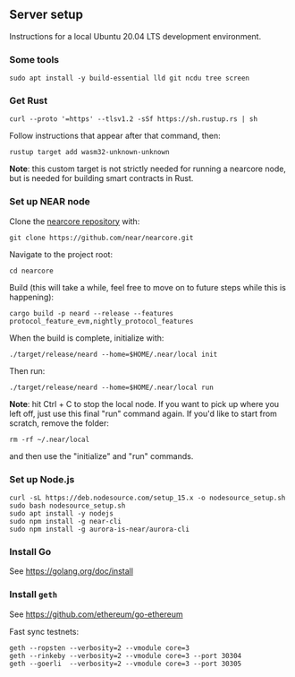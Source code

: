## Server setup

Instructions for a local Ubuntu 20.04 LTS development environment.

### Some tools

    sudo apt install -y build-essential lld git ncdu tree screen

### Get Rust

    curl --proto '=https' --tlsv1.2 -sSf https://sh.rustup.rs | sh

Follow instructions that appear after that command, then:

    rustup target add wasm32-unknown-unknown

**Note**: this custom target is not strictly needed for running a
nearcore node, but is needed for building smart contracts in Rust.

### Set up NEAR node

Clone the [nearcore repository](https://github.com/near/nearcore) with:

    git clone https://github.com/near/nearcore.git

Navigate to the project root:

    cd nearcore

Build (this will take a while, feel free to move on to future steps
while this is happening):

    cargo build -p neard --release --features protocol_feature_evm,nightly_protocol_features

When the build is complete, initialize with:

    ./target/release/neard --home=$HOME/.near/local init

Then run:

    ./target/release/neard --home=$HOME/.near/local run

**Note**: hit Ctrl + C to stop the local node. If you want to pick up
where you left off, just use this final "run" command again. If you'd
like to start from scratch, remove the folder:

    rm -rf ~/.near/local

and then use the "initialize" and "run" commands.

### Set up Node.js

    curl -sL https://deb.nodesource.com/setup_15.x -o nodesource_setup.sh
    sudo bash nodesource_setup.sh
    sudo apt install -y nodejs
    sudo npm install -g near-cli
    sudo npm install -g aurora-is-near/aurora-cli

### Install Go

See https://golang.org/doc/install

### Install `geth`

See https://github.com/ethereum/go-ethereum

Fast sync testnets:

    geth --ropsten --verbosity=2 --vmodule core=3
    geth --rinkeby --verbosity=2 --vmodule core=3 --port 30304
    geth --goerli  --verbosity=2 --vmodule core=3 --port 30305
